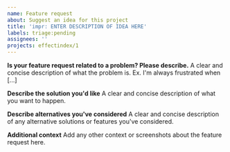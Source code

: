 ```yaml
---
name: Feature request
about: Suggest an idea for this project
title: 'impr: ENTER DESCRIPTION OF IDEA HERE'
labels: triage:pending
assignees: ''
projects: effectindex/1
---
```


**Is your feature request related to a problem? Please describe.**
A clear and concise description of what the problem is. Ex. I'm always frustrated when [...]

**Describe the solution you'd like**
A clear and concise description of what you want to happen.

**Describe alternatives you've considered**
A clear and concise description of any alternative solutions or features you've considered.

**Additional context**
Add any other context or screenshots about the feature request here.
